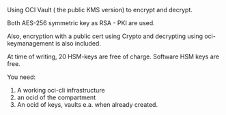 Using OCI Vault ( the public KMS version) to encrypt and decrypt.

Both AES-256 symmetric key as RSA - PKI are used.

Also, encryption with a public cert using Crypto and decrypting using oci-keymanagement is also included.

At time of writing, 20 HSM-keys are free of charge. Software HSM keys are free.

You need:

1. A working oci-cli infrastructure
2. an ocid of the compartment
3. An ocid of keys, vaults e.a. when already created.

